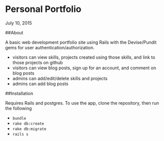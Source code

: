 # Personal Portfolio

July 10, 2015

##About

A basic web development portfolio site using Rails with the Devise/Pundit gems for
user authentication/authorization.

- visitors can view skills, projects created using those skills, and link to those projects on github
- visitors can view blog posts, sign up for an account, and comment on blog posts
- admins can add/edit/delete skills and projects
- admins can add blog posts

##Installation

Requires Rails and postgres. To use the app, clone the repository, then run the following

* `bundle`
* `rake db:create`
* `rake db:migrate`
* `rails s`

